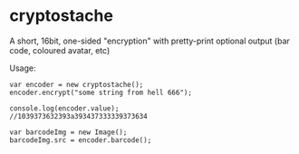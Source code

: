 cryptostache
============

A short, 16bit, one-sided "encryption" with pretty-print optional output (bar code, coloured avatar, etc)


Usage:

    var encoder = new cryptostache();
    encoder.encrypt("some string from hell 666");

    console.log(encoder.value);
    //1039373632393a393437333339373634

    var barcodeImg = new Image();
    barcodeImg.src = encoder.barcode();

